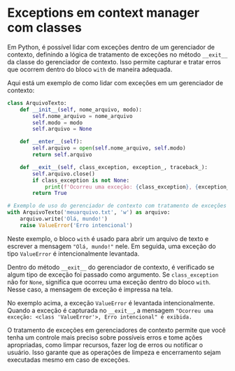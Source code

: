# Exceptions em context manager com classes

Em Python, é possível lidar com exceções dentro de um gerenciador de contexto, definindo a lógica de tratamento de exceções no método `__exit__` da classe do gerenciador de contexto. Isso permite capturar e tratar erros que ocorrem dentro do bloco `with` de maneira adequada.

Aqui está um exemplo de como lidar com exceções em um gerenciador de contexto:

```python
class ArquivoTexto:
    def __init__(self, nome_arquivo, modo):
        self.nome_arquivo = nome_arquivo
        self.modo = modo
        self.arquivo = None

    def __enter__(self):
        self.arquivo = open(self.nome_arquivo, self.modo)
        return self.arquivo

    def __exit__(self, class_exception, exception_, traceback_):
        self.arquivo.close()
        if class_exception is not None:
            print(f'Ocorreu uma exceção: {class_exception}, {exception_}')
        return True

# Exemplo de uso do gerenciador de contexto com tratamento de exceções
with ArquivoTexto('meuarquivo.txt', 'w') as arquivo:
    arquivo.write('Olá, mundo!')
    raise ValueError('Erro intencional')
```

Neste exemplo, o bloco `with` é usado para abrir um arquivo de texto e escrever a mensagem `"Olá, mundo!"` nele. Em seguida, uma exceção do tipo `ValueError` é intencionalmente levantada.

Dentro do método `__exit__` do gerenciador de contexto, é verificado se algum tipo de exceção foi passado como argumento. Se `class_exception` não for `None`, significa que ocorreu uma exceção dentro do bloco `with`. Nesse caso, a mensagem de exceção é impressa na tela.

No exemplo acima, a exceção `ValueError` é levantada intencionalmente. Quando a exceção é capturada no `__exit__`, a mensagem `"Ocorreu uma exceção: <class 'ValueError'>, Erro intencional" é exibida.`

O tratamento de exceções em gerenciadores de contexto permite que você tenha um controle mais preciso sobre possíveis erros e tome ações apropriadas, como limpar recursos, fazer log de erros ou notificar o usuário. Isso garante que as operações de limpeza e encerramento sejam executadas mesmo em caso de exceções.